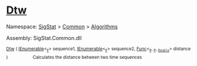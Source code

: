 # [Dtw](./DtwPy-100664152.md)

Namespace: [SigStat]() > [Common](./../../README.md) > [Algorithms](./../README.md)

Assembly: SigStat.Common.dll

<sub>[Dtw](./DtwPy-100664152.md) ( [IEnumerable](https://docs.microsoft.com/en-us/dotnet/api/System.Collections.Ienumerable)\<<sub>[`P`](./DtwPy-100664152.md)</sub>> sequence1, [IEnumerable](https://docs.microsoft.com/en-us/dotnet/api/System.Collections.Ienumerable)\<<sub>[`P`](./DtwPy-100664152.md)</sub>> sequence2, [Func](https://docs.microsoft.com/en-us/dotnet/api/System.Func-3)\<<sub>[`P`](./DtwPy-100664152.md)</sub>, <sub>[`P`](./DtwPy-100664152.md)</sub>, <sub>[`Double`](https://docs.microsoft.com/en-us/dotnet/api/System.Double)</sub>> distance )</sub>&nbsp; &nbsp; &nbsp; &nbsp; &nbsp; &nbsp; &nbsp; &nbsp; &nbsp;<sub>Calculates the distance between two time sequences</sub>
